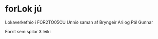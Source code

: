# forLok jú


Lokaverkefnið í FOR2TÖ05CU
Unnið saman af Bryngeir Ari og Pál Gunnar

Forrit sem spilar 3 leiki
